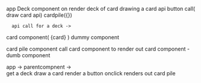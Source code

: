 

app
      Deck component 
        on render deck of card
          drawing a card api 
        button
          call( draw card api)
        cardpile({})

      api call for a deck ->

card component( {card} )
  dummy component




card pile component
  call card component to render out 
card component - dumb component

app -> parentcompnent     ->  
          get a deck
          draw a card
               render a button onclick
        renders out card pile